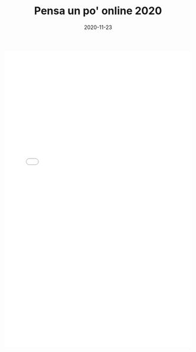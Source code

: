 ﻿---
layout: post
title:  "Pensa un po' online 2020"
date:   2020-11-23
---
<iframe src="Grp1-Rd6.html" style="
    display: block;
    width: 100%;
    border: none;
    height: 800px;"></iframe>